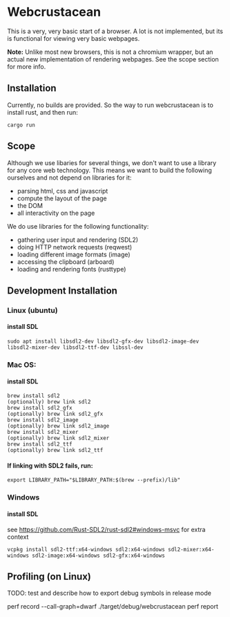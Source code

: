# Webcrustacean

This is a very, very basic start of a browser. A lot is not implemented, but its is functional for viewing very basic webpages.

__Note:__ Unlike most new browsers, this is not a chromium wrapper, but an actual new implementation of rendering webpages. See the scope section for more info.



## Installation

Currently, no builds are provided. So the way to run webcrustacean is to install rust, and then run:

```cargo run```



## Scope

Although we use libaries for several things, we don't want to use a library for any core web technology. This means we want to build the following ourselves and not depend on libraries for it:

- parsing html, css and javascript
- compute the layout of the page
- the DOM
- all interactivity on the page


We do use libraries for the following functionality:

- gathering user input and rendering (SDL2)
- doing HTTP network requests (reqwest)
- loading different image formats (image)
- accessing the clipboard (arboard)
- loading and rendering fonts (rusttype)



## Development Installation


### Linux (ubuntu)

#### install SDL

```sudo apt install libsdl2-dev libsdl2-gfx-dev libsdl2-image-dev libsdl2-mixer-dev libsdl2-ttf-dev libssl-dev```



### Mac OS:

#### install SDL

```
brew install sdl2
(optionally) brew link sdl2
brew install sdl2_gfx
(optionally) brew link sdl2_gfx
brew install sdl2_image
(optionally) brew link sdl2_image
brew install sdl2_mixer
(optionally) brew link sdl2_mixer
brew install sdl2_ttf
(optionally) brew link sdl2_ttf
```


#### If linking with SDL2 fails, run:

```export LIBRARY_PATH="$LIBRARY_PATH:$(brew --prefix)/lib"```



### Windows

#### install SDL

see <https://github.com/Rust-SDL2/rust-sdl2#windows-msvc> for extra context

```
vcpkg install sdl2-ttf:x64-windows sdl2:x64-windows sdl2-mixer:x64-windows sdl2-image:x64-windows sdl2-gfx:x64-windows
```



## Profiling (on Linux)

TODO: test and describe how to export debug symbols in release mode

perf record --call-graph=dwarf ./target/debug/webcrustacean
perf report
